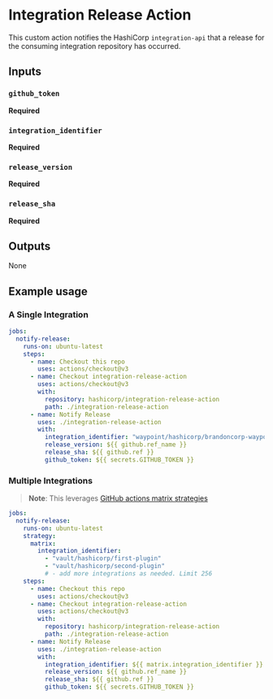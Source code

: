 # Integration Release Action

This custom action notifies the HashiCorp `integration-api` that
a release for the consuming integration repository has occurred.

## Inputs

### `github_token`

**Required**

### `integration_identifier`

**Required**

### `release_version`

**Required**

### `release_sha`

**Required**

## Outputs

None

## Example usage

### A Single Integration

```yaml
jobs:
  notify-release:
    runs-on: ubuntu-latest
    steps:
      - name: Checkout this repo
        uses: actions/checkout@v3
      - name: Checkout integration-release-action
        uses: actions/checkout@v3
        with:
          repository: hashicorp/integration-release-action
          path: ./integration-release-action
      - name: Notify Release
        uses: ./integration-release-action
        with:
          integration_identifier: "waypoint/hashicorp/brandoncorp-waypoint-plugin"
          release_version: ${{ github.ref_name }}
          release_sha: ${{ github.ref }}
          github_token: ${{ secrets.GITHUB_TOKEN }}
```

### Multiple Integrations

> **Note**: This leverages [GitHub actions matrix strategies](https://docs.github.com/en/actions/using-jobs/using-a-matrix-for-your-jobs)

```yaml
jobs:
  notify-release:
    runs-on: ubuntu-latest
    strategy:
      matrix:
        integration_identifier:
          - "vault/hashicorp/first-plugin"
          - "vault/hashicorp/second-plugin"
          # - add more integrations as needed. Limit 256
    steps:
      - name: Checkout this repo
        uses: actions/checkout@v3
      - name: Checkout integration-release-action
        uses: actions/checkout@v3
        with:
          repository: hashicorp/integration-release-action
          path: ./integration-release-action
      - name: Notify Release
        uses: ./integration-release-action
        with:
          integration_identifier: ${{ matrix.integration_identifier }}
          release_version: ${{ github.ref_name }}
          release_sha: ${{ github.ref }}
          github_token: ${{ secrets.GITHUB_TOKEN }}
```
